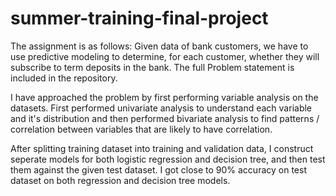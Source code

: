 # summer-training-final-project

The assignment is as follows: Given data of bank customers, we have to use predictive modeling to determine, for each customer, whether they will subscribe to term deposits in the bank. The full Problem statement is included in the repository.

I have approached the problem by first performing variable analysis on the datasets. First performed univariate analysis to understand each variable and it's distribution and then performed bivariate analysis to find patterns / correlation between variables that are likely to have correlation.

After splitting training dataset into training and validation data, I construct seperate models for both logistic regression and decision tree, and then test them against the given test dataset. I got close to 90% accuracy on test dataset on both regression and decision tree models.
